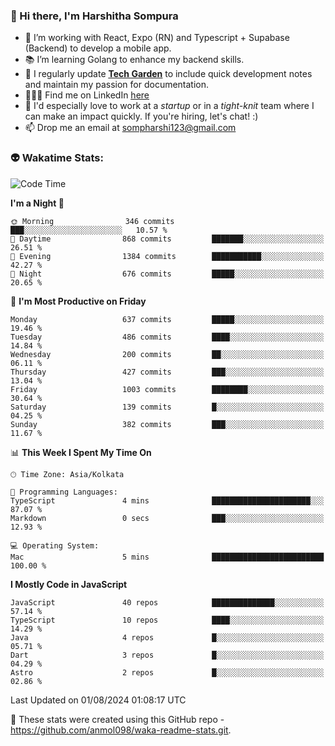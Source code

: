 ### 👋 Hi there, I'm Harshitha Sompura

- 🔧 I’m working with React, Expo (RN) and Typescript + Supabase (Backend) to develop a mobile app.
- 📚 I’m learning Golang to enhance my backend skills.
- 🌾 I regularly update **<u>[Tech Garden](https://tech-garden-hs.vercel.app/)</u>** to include quick development notes and maintain my passion for documentation.
- 👩🏻‍💻 Find me on LinkedIn <u>[here](https://www.linkedin.com/in/harshithasompura/)</u>
- 🐣 I'd especially love to work at a _startup_ or in a _tight-knit_ team where I can make an impact quickly. If you're hiring, let's chat! :)
- 📫 Drop me an email at [sompharshi123@gmail.com](mailto:sompharshi123@gmail.com)

### 👽 Wakatime Stats:
<!--START_SECTION:waka-->
![Code Time](http://img.shields.io/badge/Code%20Time-91%20hrs%2025%20mins-blue)

**I'm a Night 🦉** 

```text
🌞 Morning                346 commits         ███░░░░░░░░░░░░░░░░░░░░░░   10.57 % 
🌆 Daytime                868 commits         ███████░░░░░░░░░░░░░░░░░░   26.51 % 
🌃 Evening                1384 commits        ███████████░░░░░░░░░░░░░░   42.27 % 
🌙 Night                  676 commits         █████░░░░░░░░░░░░░░░░░░░░   20.65 % 
```
📅 **I'm Most Productive on Friday** 

```text
Monday                   637 commits         █████░░░░░░░░░░░░░░░░░░░░   19.46 % 
Tuesday                  486 commits         ████░░░░░░░░░░░░░░░░░░░░░   14.84 % 
Wednesday                200 commits         ██░░░░░░░░░░░░░░░░░░░░░░░   06.11 % 
Thursday                 427 commits         ███░░░░░░░░░░░░░░░░░░░░░░   13.04 % 
Friday                   1003 commits        ████████░░░░░░░░░░░░░░░░░   30.64 % 
Saturday                 139 commits         █░░░░░░░░░░░░░░░░░░░░░░░░   04.25 % 
Sunday                   382 commits         ███░░░░░░░░░░░░░░░░░░░░░░   11.67 % 
```


📊 **This Week I Spent My Time On** 

```text
🕑︎ Time Zone: Asia/Kolkata

💬 Programming Languages: 
TypeScript               4 mins              ██████████████████████░░░   87.07 % 
Markdown                 0 secs              ███░░░░░░░░░░░░░░░░░░░░░░   12.93 % 

💻 Operating System: 
Mac                      5 mins              █████████████████████████   100.00 % 
```

**I Mostly Code in JavaScript** 

```text
JavaScript               40 repos            ██████████████░░░░░░░░░░░   57.14 % 
TypeScript               10 repos            ████░░░░░░░░░░░░░░░░░░░░░   14.29 % 
Java                     4 repos             █░░░░░░░░░░░░░░░░░░░░░░░░   05.71 % 
Dart                     3 repos             █░░░░░░░░░░░░░░░░░░░░░░░░   04.29 % 
Astro                    2 repos             █░░░░░░░░░░░░░░░░░░░░░░░░   02.86 % 
```




 Last Updated on 01/08/2024 01:08:17 UTC
<!--END_SECTION:waka-->

👀 These stats were created using this GitHub repo - https://github.com/anmol098/waka-readme-stats.git. 
